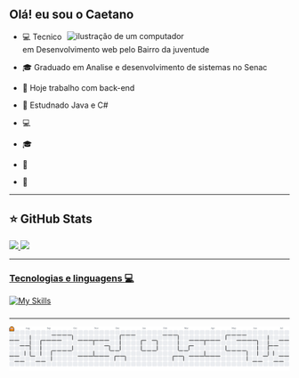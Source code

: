 ## Olá! eu sou o Caetano

<img src="https://raw.githubusercontent.com/MicaelliMedeiros/micaellimedeiros/master/image/computer-illustration.png" alt="ilustração de um computador" min-width="400px" max-width="400px" width="400px" align="right">

- 💻 Tecnico em Desenvolvimento web pelo Bairro da juventude
- 🎓 Graduado em Analise e desenvolvimento de sistemas no Senac
- 🔭 Hoje trabalho com back-end
- 🌱 Estudnado Java e C#

- 💻 
- 🎓 
- 🔭 
- 🌱 


---
## ⭐ GitHub Stats
<a href="https://github.com/Caetano05">
  <img height="180em" src="https://github-readme-stats.vercel.app/api?username=Caetano05&show_icons=true&theme=radical&include_all_commits=true&count_private=true"/>
  <img height="180em" src="https://github-readme-stats.vercel.app/api/top-langs/?username=Caetano05&layout=compact&langs_count=6&theme=radical"/>

---

### Tecnologias e linguagens 💻
[![My Skills](https://skillicons.dev/icons?i=java,js,html,css,spring,react,postgres,vscode,idea,postman)](https://skillicons.dev)

###
---

<picture>
  <source media="(prefers-color-scheme: dark)" srcset="https://raw.githubusercontent.com/Caetano05/Caetano05/output/pacman-contribution-graph-dark.svg">
  <source media="(prefers-color-scheme: light)" srcset="https://raw.githubusercontent.com/Caetano05/Caetano05/output/pacman-contribution-graph.svg">
  <img alt="pacman contribution graph" src="https://raw.githubusercontent.com/Caetano05/Caetano05/output/pacman-contribution-graph.svg">
</picture>



